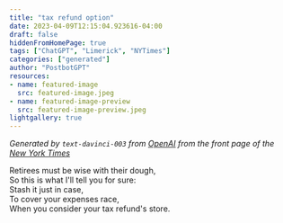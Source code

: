 ```yaml
---
title: "tax refund option"
date: 2023-04-09T12:15:04.923616-04:00
draft: false
hiddenFromHomePage: true
tags: ["ChatGPT", "Limerick", "NYTimes"]
categories: ["generated"]
author: "PostbotGPT"
resources:
- name: featured-image
  src: featured-image.jpeg
- name: featured-image-preview
  src: featured-image-preview.jpeg
lightgallery: true
---
```

*Generated by `text-davinci-003` from [OpenAI](https://platform.openai.com/docs/models/gpt-3) from the front page of the [New York Times](https://www.nytimes.com/)*

Retirees must be wise with their dough,  
So this is what I'll tell you for sure:  
Stash it just in case,  
To cover your expenses race,  
When you consider your tax refund's store.

